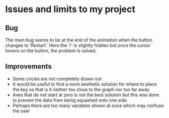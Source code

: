 # Issues and limits to my project

## Bug
The main bug seems to be at the end of the animation when the button changes to 'Restart'. Here the 'r' is slightly hidden but once the cursor hovers on the button, the problem is solved.

## Improvements
- Some circles are not completely drawn out
- It would be useful to find a more aesthetic solution for where to place the key so that is it neither too close to the graph nor too far away
- Axes that do not start at zero is not the best solution but this was done to prevent the data from being squashed onto one side
- Perhaps there are too many variables shown at once which may confuse the user
